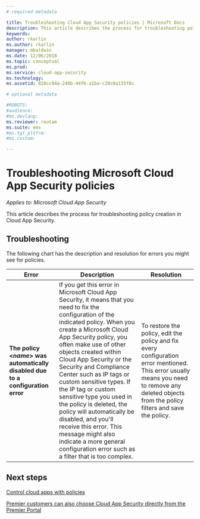 ```yaml
---
# required metadata

title: Troubleshooting Cloud App Security policies | Microsoft Docs
description: This article describes the process for troubleshooting policy creation in Cloud App Security.
keywords:
author: rkarlin
ms.author: rkarlin
manager: mbaldwin
ms.date: 12/06/2018
ms.topic: conceptual
ms.prod:
ms.service: cloud-app-security
ms.technology:
ms.assetid: 828cc94a-248b-44f6-a1ba-c28c0a135f8c

# optional metadata

#ROBOTS:
#audience:
#ms.devlang:
ms.reviewer: reutam
ms.suite: ems
#ms.tgt_pltfrm:
#ms.custom:

---
```

# Troubleshooting Microsoft Cloud App Security policies

*Applies to: Microsoft Cloud App Security*

This article describes the process for troubleshooting policy creation in Cloud App Security.

## Troubleshooting
The following chart has the description and resolution for errors you might see for policies.

|Error|Description|Resolution|
|----|----|----|
| **The policy  <*name*> was automatically disabled due to a configuration error**|If you get this error in Microsoft Cloud App Security, it means that you need to fix the configuration of the indicated policy. When you create a Microsoft Cloud App Security policy, you often make use of other objects created within Cloud App Security or the Security and Compliance Center such as IP tags or custom sensitive types. If the IP tag or custom sensitive type you used in the policy is deleted, the policy will automatically be disabled, and you'll receive this error. This message might also indicate a more general configuration error such as a filter that is too complex. |To restore the policy, edit the policy and fix every configuration error mentioned. This error usually means you need to remove any deleted objects from the policy filters and save the policy.|

## Next steps

[Control cloud apps with policies](control-cloud-apps-with-policies.md)

[Premier customers can also choose Cloud App Security directly from the Premier Portal](https://premier.microsoft.com/)

